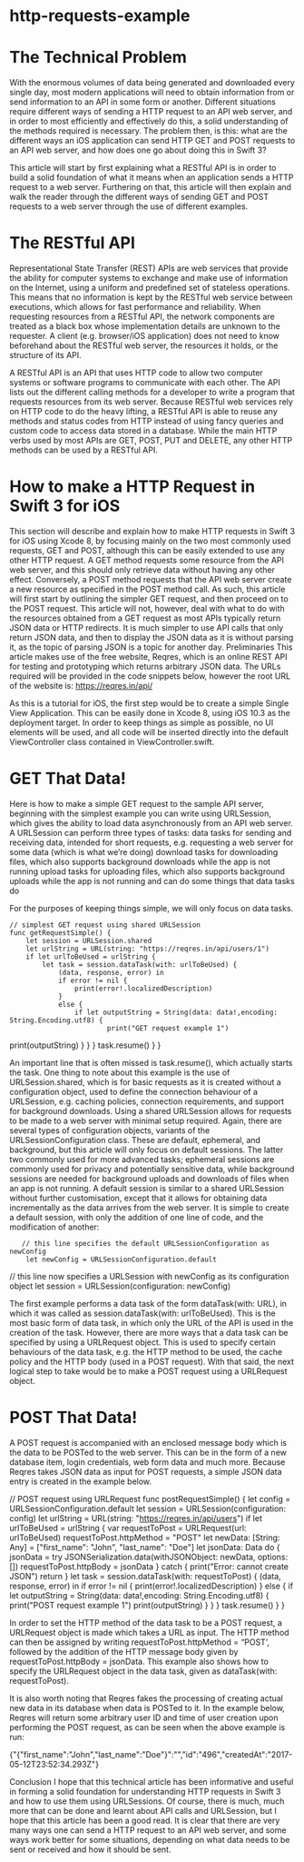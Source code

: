 # http-requests-example

# The Technical Problem
With the enormous volumes of data being generated and downloaded every single day, most modern applications will need to obtain information from or send information to an API in some form or another. Different situations require different ways of sending a HTTP request to an API web server, and in order to most efficiently and effectively do this, a solid understanding of the methods required is necessary. The problem then, is this: what are the different ways an iOS application can send HTTP GET and POST requests to an API web server, and how does one go about doing this in Swift 3?

This article will start by first explaining what a RESTful API is in order to build a solid foundation of what it means when an application sends a HTTP request to a web server. Furthering on that, this article will then explain and walk the reader through the different ways of sending GET and POST requests to a web server through the use of different examples.

# The RESTful API
Representational State Transfer (REST) APIs are web services that provide the ability for computer systems to exchange and make use of information on the Internet, using a uniform and predefined set of stateless operations. This means that no information is kept by the RESTful web service between executions, which allows for fast performance and reliability. When requesting resources from a RESTful API, the network components are treated as a black box whose implementation details are unknown to the requester. A client (e.g. browser/iOS application) does not need to know beforehand about the RESTful web server, the resources it holds, or the structure of its API.

A RESTful API is an API that uses HTTP code to allow two computer systems or software programs to communicate with each other. The API lists out the different calling methods for a developer to write a program that requests resources from its web server. Because RESTful web services rely on HTTP code to do the heavy lifting, a RESTful API is able to reuse any methods and status codes from HTTP instead of using fancy queries and custom code to access data stored in a database. While the main HTTP verbs used by most APIs are GET, POST, PUT and DELETE, any other HTTP methods can be used by a RESTful API.

# How to make a HTTP Request in Swift 3 for iOS
This section will describe and explain how to make HTTP requests in Swift 3 for iOS using Xcode 8, by focusing mainly on the two most commonly used requests, GET and POST, although this can be easily extended to use any other HTTP request. A GET method requests some resource from the API web server, and this should only retrieve data without having any other effect.  Conversely, a POST method requests that the API web server create a new resource as specified in the POST method call. As such, this article will first start by outlining the simpler GET request, and then proceed on to the POST request. This article will not, however, deal with what to do with the resources obtained from a GET request as most APIs typically return JSON data or HTTP redirects. It is much simpler to use API calls that only return JSON data, and then to display the JSON data as it is without parsing it, as the topic of parsing JSON is a topic for another day.
Preliminaries
This article makes use of the free website, Reqres, which is an online REST API for testing and prototyping which returns arbitrary JSON data. The URLs required will be provided in the code snippets below, however the root URL of the website is: https://reqres.in/api/


As this is a tutorial for iOS, the first step would be to create a simple Single View Application. This can be easily done in Xcode 8, using iOS 10.3 as the deployment target. In order to keep things as simple as possible, no UI elements will be used, and all code will be inserted directly into the default ViewController class contained in ViewController.swift.

# GET That Data!
Here is how to make a simple GET request to the sample API server, beginning with the simplest example you can write using URLSession, which gives the ability to load data asynchronously from an API web server. A URLSession can perform three types of tasks:
data tasks for sending and receiving data, intended for short requests, e.g. requesting a web server for some data (which is what we’re doing)
download tasks for downloading files, which also supports background downloads while the app is not running
upload tasks for uploading files, which also supports background uploads while the app is not running and can do some things that data tasks do

For the purposes of keeping things simple, we will only focus on data tasks.

    // simplest GET request using shared URLSession
    func getRequestSimple() {
        let session = URLSession.shared
        let urlString = URL(string: "https://reqres.in/api/users/1")
        if let urlToBeUsed = urlString {
            let task = session.dataTask(with: urlToBeUsed) {
                (data, response, error) in
                if error != nil {
                    print(error!.localizedDescription)
                }
                else {
                    if let outputString = String(data: data!,encoding: String.Encoding.utf8) {
                        	print("GET request example 1")
print(outputString)
                    }
                }
            }
            task.resume()
        }
    }

An important line that is often missed is task.resume(), which actually starts the task. One thing to note about this example is the use of URLSession.shared, which is for basic requests as it is created without a configuration object, used to define the connection behaviour of a URLSession, e.g. caching policies, connection requirements, and support for background downloads. Using a shared URLSession allows for requests to be made to a web server with minimal setup required. Again, there are several types of configuration objects, variants of the URLSessionConfiguration class. These are default, ephemeral, and background, but this article will only focus on default sessions. The latter two commonly used for more advanced tasks; ephemeral sessions are commonly used for privacy and potentially sensitive data, while background sessions are needed for background uploads and downloads of files when an app is not running. A default session is similar to a shared URLSession without further customisation, except that it allows for obtaining data incrementally as the data arrives from the web server. It is simple to create a default session, with only the addition of one line of code, and the modification of another:

       // this line specifies the default URLSessionConfiguration as newConfig
     	let newConfig = URLSessionConfiguration.default
// this line now specifies a URLSession with newConfig as its configuration object
       let session = URLSession(configuration: newConfig)

The first example performs a data task of the form dataTask(with: URL), in which it was called as session.dataTask(with: urlToBeUsed). This is the most basic form of data task, in which only the URL of the API is used in the creation of the task. However, there are more ways that a data task can be specified by using a URLRequest object. This is used to specify certain behaviours of the data task, e.g. the HTTP method to be used,  the cache policy and the HTTP body (used in a POST request). With that said, the next logical step to take would be to make a POST request using a URLRequest object.

# POST That Data!
A POST request is accompanied with an enclosed message body which is the data to be POSTed to the web server. This can be in the form of a new database item, login credentials, web form data and much more. Because Reqres takes JSON data as input for POST requests, a simple JSON data entry is created in the example below. 

// POST request using URLRequest
func postRequestSimple() {
    let config = URLSessionConfiguration.default
    let session = URLSession(configuration: config)
    let urlString = URL(string: "https://reqres.in/api/users")
    if let urlToBeUsed = urlString {
        var requestToPost = URLRequest(url: urlToBeUsed)
        requestToPost.httpMethod = "POST"
        let newData: [String: Any] = ["first_name": "John", "last_name": "Doe"]
        let jsonData: Data
        do {
            jsonData = try JSONSerialization.data(withJSONObject: newData, options: [])
            requestToPost.httpBody = jsonData
        } catch {
            print("Error: cannot create JSON")
            return
        }
        let task = session.dataTask(with: requestToPost) {
            (data, response, error) in
            if error != nil {
                print(error!.localizedDescription)
            }
            else {
                if let outputString = String(data: data!,encoding: String.Encoding.utf8) {
                    print("POST request example 1")
                    print(outputString)
                }
            }
        }
        task.resume()
    }
}

In order to set the HTTP method of the data task to be a POST request, a URLRequest object is made which takes a URL as input. The HTTP method can then be assigned by writing requestToPost.httpMethod = “POST’, followed by the addition of the HTTP message body given by requestToPost.httpBody = jsonData. This example also shows how to specify the URLRequest object in the data task, given as dataTask(with: requestToPost).

It is also worth noting that Reqres fakes the processing of creating actual new data in its database when data is POSTed to it. In the example below, Reqres will return some arbitrary user ID and time of user creation upon performing the POST request, as can be seen when the above example is run:

{"{\"first_name\":\"John\",\"last_name\":\"Doe\"}":"","id":"496","createdAt":"2017-05-12T23:52:34.293Z"}

Conclusion
I hope that this technical article has been informative and useful in forming a solid foundation for understanding HTTP requests in Swift 3 and how to use them using URLSessions. Of course, there is much, much more that can be done and learnt about API calls and URLSession, but I hope that this article has been a good read. It is clear that there are very many ways one can send a HTTP request to an API web server, and some ways work better for some situations, depending on what data needs to be sent or received and how it should be sent.
